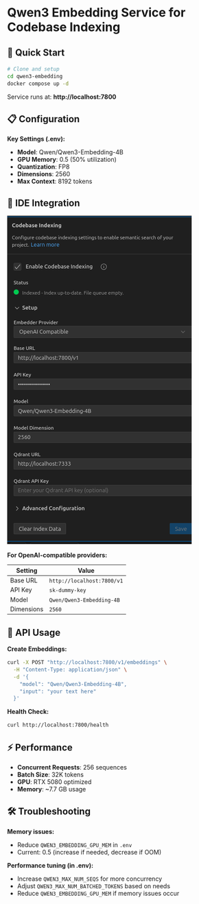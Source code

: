 # Qwen3 Embedding Service for Codebase Indexing


## 🚀 Quick Start

```bash
# Clone and setup
cd qwen3-embedding
docker compose up -d
```

Service runs at: **http://localhost:7800**

## 📋 Configuration

**Key Settings (.env):**
- **Model**: Qwen/Qwen3-Embedding-4B
- **GPU Memory**: 0.5 (50% utilization)
- **Quantization**: FP8
- **Dimensions**: 2560
- **Max Context**: 8192 tokens

## 🔧 IDE Integration

![Codebase Indexing](images/codebase_indexing.png)

**For OpenAI-compatible providers:**

| Setting | Value |
|---------|-------|
| Base URL | `http://localhost:7800/v1` |
| API Key | `sk-dummy-key` |
| Model | `Qwen/Qwen3-Embedding-4B` |
| Dimensions | `2560` |

## 📡 API Usage

**Create Embeddings:**
```bash
curl -X POST "http://localhost:7800/v1/embeddings" \
  -H "Content-Type: application/json" \
  -d '{
    "model": "Qwen/Qwen3-Embedding-4B",
    "input": "your text here"
  }'
```

**Health Check:**
```bash
curl http://localhost:7800/health
```

## ⚡ Performance

- **Concurrent Requests**: 256 sequences
- **Batch Size**: 32K tokens
- **GPU**: RTX 5080 optimized
- **Memory**: ~7.7 GB usage

## 🛠️ Troubleshooting


**Memory issues:**
- Reduce `QWEN3_EMBEDDING_GPU_MEM` in `.env`
- Current: 0.5 (increase if needed, decrease if OOM)

**Performance tuning (in .env):**
- Increase `QWEN3_MAX_NUM_SEQS` for more concurrency
- Adjust `QWEN3_MAX_NUM_BATCHED_TOKENS` based on needs
- Reduce `QWEN3_EMBEDDING_GPU_MEM` if memory issues occur